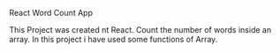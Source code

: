 React Word Count App


This Project was created nt React.
Count the number of words inside an array.
In this project i have used some functions of Array.
